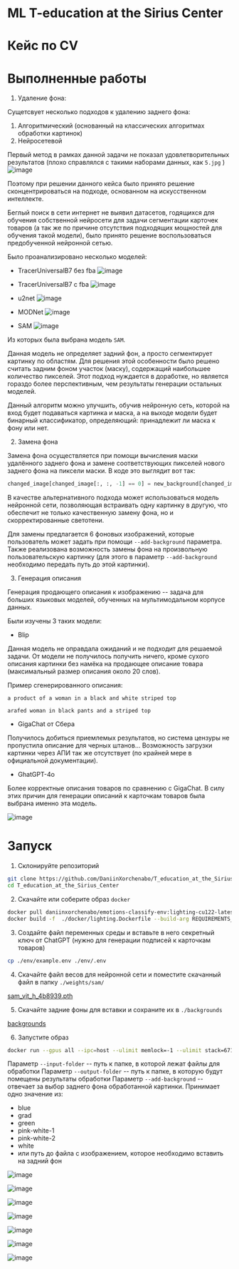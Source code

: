 # ML T-education at the Sirius Center

# Кейс по CV

# Выполненные работы

1. Удаление фона:

Сущетсвует несколько подходов к удалению заднего фона:

1. Алгоритмический (основанный на классических алгоритмах обработки картинок)
2. Нейросетевой

Первый метод в рамках данной задачи не показал удовлетворительных результатов (плохо справлялся с такими наборами данных, как `5.jpg` )
![image](https://github.com/user-attachments/assets/a6572684-c4ef-4bec-b198-ed0c6be0cf17)

Поэтому при решении данного кейса было принято решение 
сконцентрироваться на подходе, основанном на искусственном интеллекте.

Беглый поиск в сети интернет не выявил датасетов, годящихся для обучения собственной нейросети для задачи сегментации карточек товаров 
(а так же по причине отсутствия подходящих мощностей для обучения такой модели), 
было принято решение воспользоваться предобученной нейронной сетью.

Было проанализировано несколько моделей:
* TracerUniversalB7 без fba
![image](https://github.com/user-attachments/assets/9fc9785f-0db7-4043-a202-c1b10c052e83)

* TracerUniversalB7 с fba
![image](https://github.com/user-attachments/assets/e9f4f142-8024-468b-908e-a675cc25a8a5)

* u2net
![image](https://github.com/user-attachments/assets/d2a99569-9241-4bb7-84a5-f3a30f3e6a2a)

* MODNet
![image](https://github.com/user-attachments/assets/603746c2-ec41-4180-92d3-1f0b193e7f0a)

* SAM
![image](https://github.com/user-attachments/assets/eb6f38fb-4f50-4b2d-889b-b971ac23727c)

Из которых была выбрана модель `SAM`.

Данная модель не определяет задний фон, а просто сегментирует картинку по областям. 
Для решения этой особенности было решено считать задним фоном участок (маску), 
содержащий наибольшее количество пикселей. Этот подход нуждается в доработке, 
но является гораздо более перспективным, чем результаты генерации остальных моделей.

Данный алгоритм можно улучшить, обучив нейронную сеть, которой на вход будет подаваться картинка и маска, 
а на выходе модели будет бинарный классификатор, определяющий: принадлежит ли маска к фону или нет.

2. Замена фона

Замена фона осуществляется при помощи вычисления маски удалённого заднего фона и замене соответствующих пикселей нового заднего фона на пиксели маски.
В коде это выглядит вот так:

```python
changed_image[changed_image[:, :, -1] == 0] = new_background[changed_image[:, :, -1] == 0]
```

В качестве альтернативного подхода может использоваться модель нейронной сети, 
позволяющая встраивать одну картинку в другую, что обеспечит не только качественную замену фона, 
но и скорректированные светотени.

Для замены предлагается 6 фоновых изображений, которые пользователь может задать при помощи `--add-background` параметра.
Также реализована возможность замены фона на произвольную пользовательскую картинку 
(для этого в параметр `--add-background` необходимо передать путь до этой картинки).

3. Генерация описания

Генерация продающего описания к изображению -- задача для больших языковых моделей, обученных на мультимодальном корпусе данных.

Были изучены 3 таких модели:

* Blip

Данная модель не оправдала ожиданий и не подходит для решаемой задачи. От модели не получилось получить ничего, 
кроме сухого описания картинки без намёка на продающее описание товара (максимальный размер описания около 20 слов).

Пример сгенерированного описания:

    a product of a woman in a black and white striped top

    arafed woman in black pants and a striped top

* GigaChat от Сбера

Получилось добиться приемлемых результатов, но система цензуры не пропустила описание для черных штанов...
Возможность загрузки картинки через АПИ так же отсутствует (по крайней мере в официальной документации).

* GhatGPT-4o

Более корректные описания товаров по сравнению с GigaChat. 
В силу этих причин для генерации описаний к карточкам товаров была выбрана именно эта модель.

![image](https://github.com/user-attachments/assets/18f1ff88-263b-450b-9401-607218a19cec)

# Запуск
1. Склонируйте репозиторий

```bash
git clone https://github.com/DaniinXorchenabo/T_education_at_the_Sirius_Center.git
cd T_education_at_the_Sirius_Center
```

2. Скачайте или соберите образ `docker`

```bash
docker pull daniinxorchenabo/emotions-classify-env:lighting-cu122-latest
docker build -f  ./docker/lighting.Dockerfile --build-arg REQUIREMENTS_FILE=cu_12_2.txt . -t daniinxorchenabo/emotions-classify-env:lighting-cu122-latest
```

3. Создайте файл переменных среды и вставьте в него секретный ключ от ChatGPT (нужно для генерации подписей к карточкам товаров)

```bash
cp ./env/example.env ./env/.env 
```

4. Скачайте файл весов для нейронной сети и поместите скачанный файл в папку `./weights/sam/`

[sam_vit_h_4b8939.pth](https://dl.fbaipublicfiles.com/segment_anything/sam_vit_h_4b8939.pth)

5. Скачайте задние фоны для вставки и сохраните их в `./backgrounds`

[backgrounds](https://disk.yandex.ru/d/7MulssjrgPeArQ)

6. Запустите образ
```bash
docker run --gpus all --ipc=host --ulimit memlock=-1 --ulimit stack=67108864  -p 0.0.0.0:8888:8888 -p 0.0.0.0:6006:6006 --rm -it -v .:/workspace/NN  --volume  /$(pwd)/notebooks/jupyter_config:/root/.jupyter  daniinxorchenabo/emotions-classify-env:lighting-cu122-latest python src/main.py --input-folder /workspace/NN/data/raw --output-folder /workspace/NN/data/res 
```

Параметр `--input-folder` -- путь к папке, в которой лежат файлы для обработки
Параметр `--output-folder` -- путь к папке, в которую будут помещены результаты обработки
Параметр `--add-background` -- отвечает за выбор заднего фона обработанной картинки. Принимает одно значение из:
* blue
* grad
* green
* pink-white-1
* pink-white-2
* white
* или путь до файла с изображением, которое необходимо вставить на задний фон


![image](https://github.com/user-attachments/assets/a6572684-c4ef-4bec-b198-ed0c6be0cf17)

![image](https://github.com/user-attachments/assets/e9f4f142-8024-468b-908e-a675cc25a8a5)

![image](https://github.com/user-attachments/assets/9fc9785f-0db7-4043-a202-c1b10c052e83)

![image](https://github.com/user-attachments/assets/d2a99569-9241-4bb7-84a5-f3a30f3e6a2a)

![image](https://github.com/user-attachments/assets/603746c2-ec41-4180-92d3-1f0b193e7f0a)

![image](https://github.com/user-attachments/assets/eb6f38fb-4f50-4b2d-889b-b971ac23727c)

![image](https://github.com/user-attachments/assets/18f1ff88-263b-450b-9401-607218a19cec)


